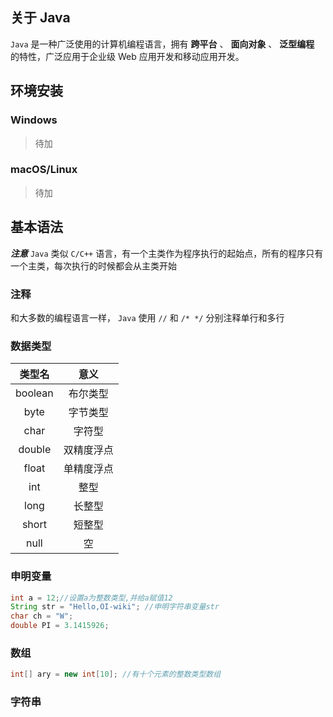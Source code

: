 ## 关于 Java

 `Java` 是一种广泛使用的计算机编程语言，拥有 **跨平台** 、 **面向对象** 、 **泛型编程** 的特性，广泛应用于企业级 Web 应用开发和移动应用开发。

## 环境安装


### Windows

>待加

### macOS/Linux

 >待加

## 基本语法

  **_注意_**  `Java` 类似 `C/C++` 语言，有一个主类作为程序执行的起始点，所有的程序只有一个主类，每次执行的时候都会从主类开始

### 注释

 和大多数的编程语言一样， `Java` 使用 `//` 和 `/* */` 分别注释单行和多行

### 数据类型

|   类型名   |  意义   |
|:-------:|:-----:|
| boolean | 布尔类型  |
|  byte   | 字节类型  |
|  char   |  字符型  |
| double  | 双精度浮点 |
|  float  | 单精度浮点 |
|   int   |  整型   |
|  long   |  长整型  |
|  short  |  短整型  |
|  null   |   空   |


### 申明变量

```java
int a = 12;//设置a为整数类型,并给a赋值12
String str = "Hello,OI-wiki"; //申明字符串变量str
char ch = "W";
double PI = 3.1415926;  
```

### 数组

```java
int[] ary = new int[10]; //有十个元素的整数类型数组
```

### 字符串
```java
```
### 
